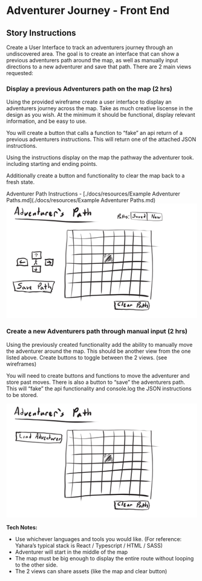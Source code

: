 # Adventurer Journey - Front End


## Story Instructions
Create a User Interface to track an adventurers journey through an undiscovered area. The goal is to create an interface that can show a previous adventurers path around the map, as well as manually input directions to a new adventurer and save that path. There are 2 main views requested:

### Display a previous Adventurers path on the map (2 hrs)
Using the provided wireframe create a user interface to display an adventurers journey across the map. Take as much creative liscense in the design as you wish. At the minimum it should be functional, display relevant information, and be easy to use.

You will create a button that calls a function to “fake” an api return of a previous adventurers instructions. This will return one of the attached JSON instructions.

Using the instructions display on the map the pathway the adventurer took. including starting and ending points.

Additionally create a button and functionality to clear the map back to a fresh state.

Adventurer Path Instructions - [./docs/resources/Example Adventurer Paths.md](./docs/resources/Example Adventurer Paths.md)
![./docs/resources/adventurers_path_create_new.jpg](./docs/resources/adventurers_path_create_new.jpg)

### Create a new Adventurers path through manual input (2 hrs)
Using the previously created functionality add the ability to manually move the adventurer around the map. This should be another view from the one listed above. Create buttons to toggle between the 2 views. (see wireframes)

You will need to create buttons and functions to move the adventurer and store past moves. There is also a button to “save” the adventurers path. This will “fake” the api functionality and console.log the JSON instructions to be stored.

![./docs/resources/adventurers_path_load_previous.jpg](./docs/resources/adventurers_path_load_previous.jpg)

**Tech Notes:**
- Use whichever languages and tools you would like. (For reference: Yahara’s typical stack is React / Typescript / HTML / SASS)
- Adventurer will start in the middle of the map
- The map must be big enough to display the entire route without looping to the other side.
- The 2 views can share assets (like the map and clear button)




